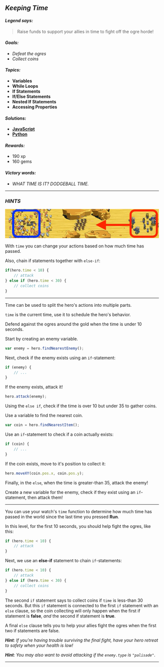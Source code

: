## _Keeping Time_

#### _Legend says:_
> Raise funds to support your allies in time to fight off the ogre horde!

#### _Goals:_
+ _Defeat the ogres_
+ _Collect coins_

#### _Topics:_
+ **Variables**
+ **While Loops**
+ **If Statements**
+ **If/Else Statements**
+ **Nested If Statements**
+ **Accessing Properties**

#### _Solutions:_
+ **[JavaScript](keepingTime.js)**
+ **[Python](keeping_time.py)**

#### _Rewards:_
+ 190 xp
+ 160 gems

#### _Victory words:_
+ _WHAT TIME IS IT? DODGEBALL TIME._

___

### _HINTS_

![](img/keeping_time.jpeg)

With `time` you can change your actions based on how much time has passed.

Also, chain if statements together with `else-if`:

```javascript
if(hero.time < 10) {
    // attack
} else if (hero.time < 30) {
    // collect coins
}
```

___

Time can be used to split the hero's actions into multiple parts.

`time` is the current time, use it to schedule the hero's behavior.

Defend against the ogres around the gold when the time is under 10 seconds.

Start by creating an enemy variable.

```javascript
var enemy = hero.findNearestEnemy();
```

Next, check if the enemy exists using an `if`-statement:

```javascript
if (enemy) {
    // ...
}
```

If the enemy exists, attack it!

```javascript
hero.attack(enemy);
```

Using the `else if`, check if the time is over 10 but under 35 to gather coins.

Use a variable to find the nearest coin.

```javascript
var coin = hero.findNearestItem();
```

Use an `if`-statement to check if a coin actually exists:

```javascript
if (coin) {
    // ...
}
```

If the coin exists, move to it's position to collect it:

```javascript
hero.moveXY(coin.pos.x, coin.pos.y);
```

Finally, in the `else`, when the time is greater-than 35, attack the enemy!

Create a new variable for the enemy, check if they exist using an `if`-statement, then attack them!

___

You can use your watch's `time` function to determine how much time has passed in the world since the last time you pressed **Run**.

In this level, for the first 10 seconds, you should help fight the ogres, like this:

```javascript
if (hero.time < 10) {
    // attack
}
```

Next, we use an **else-if** statement to chain `if`-statements:

```javascript
if (hero.time < 10) {
    // attack
} else if (hero.time < 30) {
    // collect coins
}
```

The second `if` statement says to collect coins if `time` is less-than 30 seconds. But this `if` statement is connected to the first `if` statement with an `else` clause, so the coin collecting will only happen when the first if statement is **false**, _and_ the second if statement is **true**.

A final `else` clause tells you to help your allies fight the ogres when the first two if statements are false.

_**Hint**: If you're having trouble surviving the final fight, have your hero retreat to safety when your health is low!_

_**Hint**: You may also want to avoid attacking if the `enemy.type` is `"palisade"`._

___

